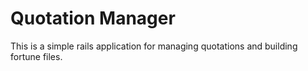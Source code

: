 # Quotation Manager

This is a simple rails application for managing quotations and building
fortune files.
